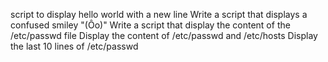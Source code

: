 script to display hello world with a new line
Write a script that displays a confused smiley "(Ôo)"
Write a script that display the content of the /etc/passwd file
Display the content of /etc/passwd and /etc/hosts
Display the last 10 lines of /etc/passwd
